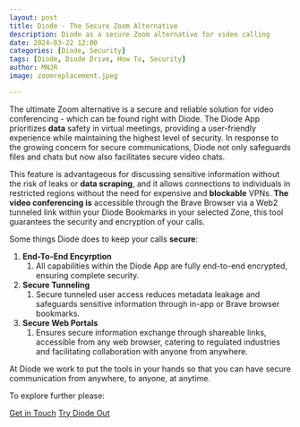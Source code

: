 ```yaml
---
layout: post
title: Diode - The Secure Zoom Alternative
description: Diode as a secure Zoom alternative for video calling
date: 2024-03-22 12:00
categories: [Diode, Security]
tags: [Diode, Diode Drive, How To, Security]
author: MNJR
image: zoomreplacement.jpeg

---
```


The ultimate Zoom alternative is a secure and reliable solution for video conferencing - which can be found right with Diode. The Diode App prioritizes **data** safety in virtual meetings, providing a user-friendly experience while maintaining the highest level of security. In response to the growing concern for secure communications, Diode not only safeguards files and chats but now also facilitates secure video chats.

This feature is advantageous for discussing sensitive information without the risk of leaks or **data scraping**, and it allows connections to individuals in restricted regions without the need for expensive and **blockable** VPNs. **The video conferencing is** accessible through the Brave Browser via a Web2 tunneled link within your Diode Bookmarks in your selected Zone, this tool guarantees the security and encryption of your calls.

Some things Diode does to keep your calls **secure**:

1.  **End-To-End Encyrption**
    1.  All capabilities within the Diode App are fully end-to-end encrypted, ensuring complete security.
2.  **Secure Tunneling**
    1.  Secure tunneled user access reduces metadata leakage and safeguards sensitive information through in-app or Brave browser bookmarks.
3.  **Secure Web Portals**
    1.  Ensures secure information exchange through shareable links, accessible from any web browser, catering to regulated industries and facilitating collaboration with anyone from anywhere.

At Diode we work to put the tools in your hands so that you can have secure communication from anywhere, to anyone, at anytime. 

To explore further please:
<div class="story__buttons">
  <a href="{{"https://contactdiode.paperform.co"}}" class="btn" target="">Get in Touch</a>
  <a href="#download-app" class="btn popup-open" target="">Try Diode Out</a>
</div>

